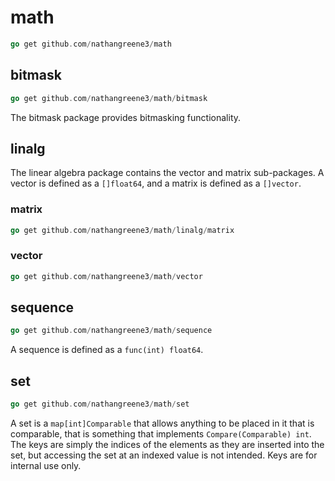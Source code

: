 # math

```go
go get github.com/nathangreene3/math
```

## bitmask

```go
go get github.com/nathangreene3/math/bitmask
```

The bitmask package provides bitmasking functionality.

## linalg

The linear algebra package contains the vector and matrix sub-packages. A vector is defined as a `[]float64`, and a matrix is defined as a `[]vector`.

### matrix

```go
go get github.com/nathangreene3/math/linalg/matrix
```

### vector

```go
go get github.com/nathangreene3/math/vector
```

## sequence

```go
go get github.com/nathangreene3/math/sequence
```

A sequence is defined as a `func(int) float64`.

## set

```go
go get github.com/nathangreene3/math/set
```

A set is a `map[int]Comparable` that allows anything to be placed in it that is comparable, that is something that implements `Compare(Comparable) int`. The keys are simply the indices of the elements as they are inserted into the set, but accessing the set at an indexed value is not intended. Keys are for internal use only.
